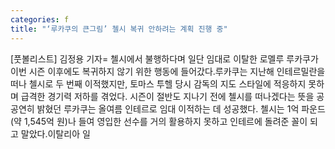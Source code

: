 ```yaml
---
categories: f
title: "‘루카쿠의 큰그림’ 첼시 복귀 안하려는 계획 진행 중"
---
```

[풋볼리스트] 김정용 기자= 첼시에서 불행하다며 일단 임대로 이탈한 로멜루 루카쿠가 이번 시즌 이후에도 복귀하지 않기 위한 행동에 들어갔다.루카쿠는 지난해 인테르밀란을 떠나 첼시로 두 번째 이적했지만, 토마스 투헬 당시 감독의 지도 스타일에 적응하지 못하며 급격한 경기력 저하를 겪었다. 시즌이 절반도 지나기 전에 첼시를 떠나겠다는 뜻을 공공연히 밝혔던 루카쿠는 올여름 인테르로 임대 이적하는 데 성공했다. 첼시는 1억 파운드(약 1,545억 원)나 들여 영입한 선수를 거의 활용하지 못하고 인테르에 돌려준 꼴이 되고 말았다.이탈리아 일